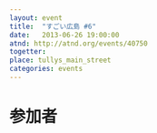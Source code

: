 ```yaml
---
layout: event
title:  "すごい広島 #6"
date:   2013-06-26 19:00:00
atnd: http://atnd.org/events/40750
togetter:
place: tullys_main_street
categories: events
---
```


# 参加者
